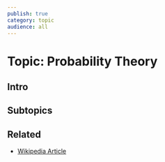 ```yaml
---
publish: true
category: topic
audience: all
---
```

# Topic: Probability Theory
## Intro 

## Subtopics

## Related
- [Wikipedia Article](https://en.wikipedia.org/wiki/Probability_theory)